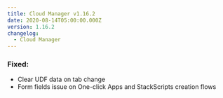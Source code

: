 ```yaml
---
title: Cloud Manager v1.16.2
date: 2020-08-14T05:00:00.000Z
version: 1.16.2
changelog:
  - Cloud Manager
---
```


### Fixed:

- Clear UDF data on tab change
- Form fields issue on One-click Apps and StackScripts creation flows
